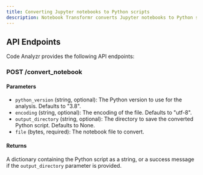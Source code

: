 ```yaml
---
title: Converting Jupyter notebooks to Python scripts
description: Notebook Transformr converts Jupyter notebooks to Python scripts.
---
```


## API Endpoints

Code Analyzr provides the following API endpoints:

### POST /convert_notebook

#### Parameters

- `python_version` (string, optional): The Python version to use for the analysis. Defaults to "3.8".
- `encoding` (string, optional): The encoding of the file. Defaults to "utf-8".
- `output_directory` (string, optional): The directory to save the converted Python script. Defaults to None.
- `file` (bytes, required): The notebook file to convert.

#### Returns

A dictionary containing the Python script as a string, or a success message if the `output_directory` parameter is provided.
